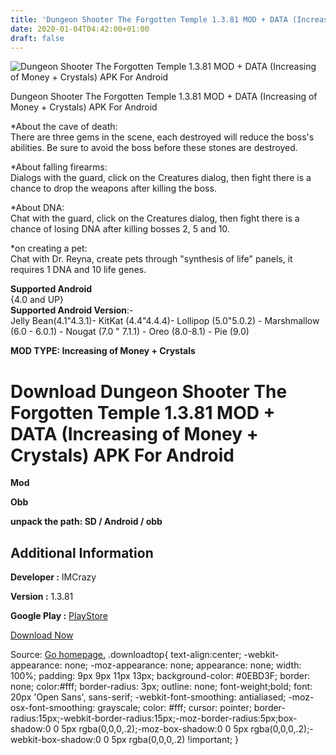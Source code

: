 ```yaml
---
title: 'Dungeon Shooter The Forgotten Temple 1.3.81 MOD + DATA (Increasing of Money + Crystals) APK For Android'
date: 2020-01-04T04:42:00+01:00
draft: false
---
```


![Dungeon Shooter The Forgotten Temple 1.3.81 MOD + DATA (Increasing of Money + Crystals) APK For Android](https://i0.wp.com/apkhome.net/wp-content/uploads/2020/01/Dungeon-Shooter-The-Forgotten-Temple-1.3.81-MOD-DATA-Increasing-of-Money-Crystals.png "Dungeon Shooter The Forgotten Temple 1.3.81 MOD + DATA (Increasing of Money + Crystals) APK For Android")

  

Dungeon Shooter The Forgotten Temple 1.3.81 MOD + DATA (Increasing of Money + Crystals) APK For Android

\*About the cave of death:  
There are three gems in the scene, each destroyed will reduce the boss's abilities. Be sure to avoid the boss before these stones are destroyed.

\*About falling firearms:  
Dialogs with the guard, click on the Creatures dialog, then fight there is a chance to drop the weapons after killing the boss.

\*About DNA:  
Chat with the guard, click on the Creatures dialog, then fight there is a chance of losing DNA after killing bosses 2, 5 and 10.

\*on creating a pet:  
Chat with Dr. Reyna, create pets through "synthesis of life" panels, it requires 1 DNA and 10 life genes.

**Supported Android**  
{4.0 and UP}  
**Supported Android Version**:-  
Jelly Bean(4.1"4.3.1)- KitKat (4.4"4.4.4)- Lollipop (5.0"5.0.2) - Marshmallow (6.0 - 6.0.1) - Nougat (7.0 " 7.1.1) - Oreo (8.0-8.1) - Pie (9.0)

**MOD TYPE: Increasing of Money + Crystals**

Download Dungeon Shooter The Forgotten Temple 1.3.81 MOD + DATA (Increasing of Money + Crystals) APK For Android
================================================================================================================

**Mod**

**Obb**

**unpack the path: SD / Android / obb**

Additional Information
----------------------

**Developer :** IMCrazy

**Version :** 1.3.81

**Google Play :** [PlayStore](https://play.google.com/store/apps/details?id=com.imcrazy.ds2)

  

[Download Now](https://store4app.co/post/dungeon-shooter-the-forgotten-temple-1-3-81-mod-data-increasing-of-money-crystals-apk-for-android_1578069691)

  
Source: [Go homepage.](https://store4app.co/post/dungeon-shooter-the-forgotten-temple-1-3-81-mod-data-increasing-of-money-crystals-apk-for-android_1578069691) .downloadtop{ text-align:center; -webkit-appearance: none; -moz-appearance: none; appearance: none; width: 100%; padding: 9px 9px 11px 13px; background-color: #0EBD3F; border: none; color:#fff; border-radius: 3px; outline: none; font-weight;bold; font: 20px 'Open Sans', sans-serif; -webkit-font-smoothing: antialiased; -moz-osx-font-smoothing: grayscale; color: #fff; cursor: pointer; border-radius:15px;-webkit-border-radius:15px;-moz-border-radius:5px;box-shadow:0 0 5px rgba(0,0,0,.2);-moz-box-shadow:0 0 5px rgba(0,0,0,.2);-webkit-box-shadow:0 0 5px rgba(0,0,0,.2) !important; }